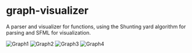 # graph-visualizer

A parser and visualizer for functions, using the Shunting yard algorithm for parsing and SFML for visualization.

![Graph1](https://raw.githubusercontent.com/limepixl/graph-visualizer/master/img/g1.png)
![Graph2](https://raw.githubusercontent.com/limepixl/graph-visualizer/master/img/g2.png)
![Graph3](https://raw.githubusercontent.com/limepixl/graph-visualizer/master/img/g3.png)
![Graph4](https://raw.githubusercontent.com/limepixl/graph-visualizer/master/img/g4.png)